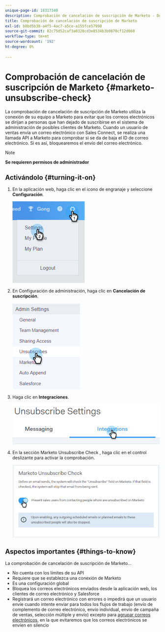```yaml
---
unique-page-id: 18317340
description: Comprobación de cancelación de suscripción de Marketo - Documentos de Marketo - Documentación del producto
title: Comprobación de cancelación de suscripción de Marketo
exl-id: b8bd5b38-a4f5-4ac7-a5ce-a155fce57998
source-git-commit: 82c75d52caf3a0320cd3e8534b3b0870cf12d660
workflow-type: tm+mt
source-wordcount: '192'
ht-degree: 0%

---
```


# Comprobación de cancelación de suscripción de Marketo {#marketo-unsubscribe-check}

La comprobación de cancelación de suscripción de Marketo utiliza la conexión de su equipo a Marketo para evitar que los correos electrónicos se dirijan a personas que han dejado de suscribirse en el sistema de administración de posibles clientes de Marketo. Cuando un usuario de ventas envía un correo electrónico con Sales Connect, se realiza una llamada API a Marketo para comprobar si se da de baja el ID de correo electrónico. Si es así, bloquearemos el envío del correo electrónico.

>[!NOTE]
>
>**Se requieren permisos de administrador**

## Activándolo {#turning-it-on}

1. En la aplicación web, haga clic en el icono de engranaje y seleccione **Configuración**.

   ![](assets/one-2.png)

1. En Configuración de administración, haga clic en **Cancelación de suscripción**.

   ![](assets/two-3.png)

1. Haga clic en **Integraciones**.

   ![](assets/three-3.png)

1. En la sección Marketo Unsubscribe Check , haga clic en el control deslizante para activar la comprobación.

   ![](assets/four-2.png)

## Aspectos importantes {#things-to-know}

La comprobación de cancelación de suscripción de Marketo...

* No cuenta con los límites de su API
* Requiere que se establezca una conexión de Marketo
* Es una configuración global
* Bloquea los correos electrónicos enviados desde la aplicación web, los clientes de correo electrónico y Salesforce
* Registrará un correo electrónico con errores o impedirá que un usuario envíe cuando intente enviar para todos los flujos de trabajo (envío de complemento de correo electrónico, envío individual, envío de campaña de ventas, selección múltiple y envío) excepto para [agrupar correos electrónicos](/help/marketo/product-docs/marketo-sales-connect/email/using-the-compose-window/composing-bulk-emails-with-select-and-send.md), en la que evitaremos que los correos electrónicos se envíen en silencio
